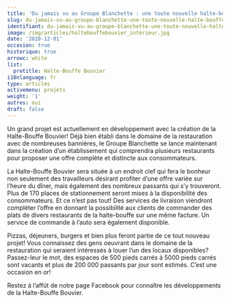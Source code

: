 ```yaml
---
title: 'Du jamais vu au Groupe Blanchette : une toute nouvelle halte-bouffe!'
slug: du-jamais-vu-au-groupe-blanchette-une-toute-nouvelle-halte-bouffe
identifiant: du-jamais-vu-au-groupe-blanchette-une-toute-nouvelle-halte-bouffe
image: /img/articles/haltebouffebouvier_intérieur.jpg
date: '2020-12-01'
occasion: true
historique: true
arrowc: white
list:
  pretitle: Halte-Bouffe Bouvier
i18nlanguage: fr
type: articles
activemenu: projets
weight: '1'
autres: oui
draft: false
---
```

Un grand projet est actuellement en développement avec la création de la Halte-Bouffe Bouvier! Déjà bien établi dans le domaine de la restauration avec de nombreuses bannières, le Groupe Blanchette se lance maintenant dans la création d’un établissement qui comprendra plusieurs restaurants pour proposer une offre complète et distincte aux consommateurs. 

La Halte-Bouffe Bouvier sera située à un endroit clef qui fera le bonheur non seulement des travailleurs désirant profiter d’une offre variée sur l’heure du dîner, mais également des nombreux passants qui s’y trouveront. Plus de 170 places de stationnement seront mises à la disponibilité des consommateurs. Et ce n’est pas tout! Des services de livraison viendront compléter l’offre en donnant la possibilité aux clients de commander des plats de divers restaurants de la halte-bouffe sur une même facture. Un service de commande à l’auto sera également disponible. 

Pizzas, déjeuners, burgers et bien plus feront partie de ce tout nouveau projet! Vous connaissez des gens oeuvrant dans le domaine de la restauration qui seraient intéressés à louer l’un des locaux disponibles? Passez-leur le mot, des espaces de 500 pieds carrés à 5000 pieds carrés sont vacants et plus de 200 000 passants par jour sont estimés. C’est une occasion en or!

Restez à l’affût de notre page Facebook pour connaître les développements de la Halte-Bouffe Bouvier.
